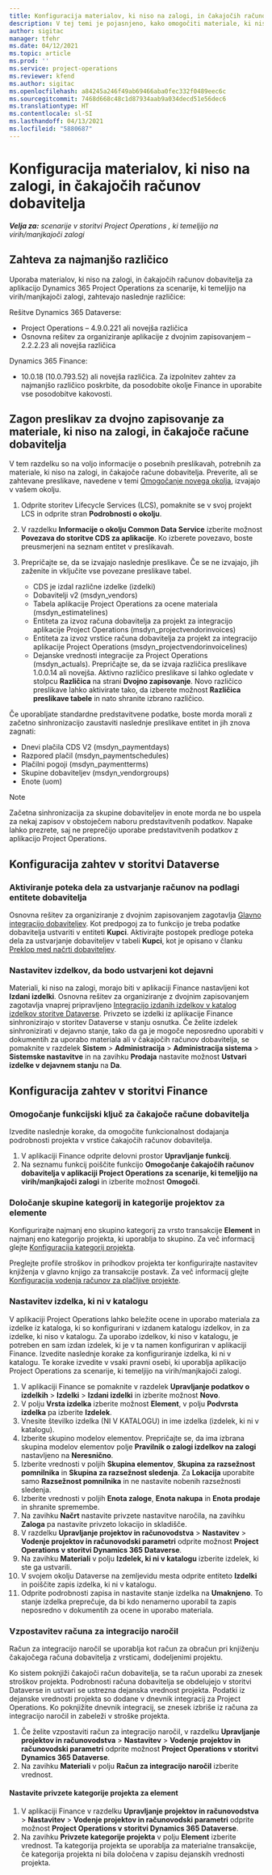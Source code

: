 ```yaml
---
title: Konfiguracija materialov, ki niso na zalogi, in čakajočih računov dobavitelja
description: V tej temi je pojasnjeno, kako omogočiti materiale, ki niso na zalogi, in čakajoče račune dobavitelja.
author: sigitac
manager: tfehr
ms.date: 04/12/2021
ms.topic: article
ms.prod: ''
ms.service: project-operations
ms.reviewer: kfend
ms.author: sigitac
ms.openlocfilehash: a84245a246f49ab69466aba0fec332f0489eec6c
ms.sourcegitcommit: 7468d668c48c1d87934aab9a034decd51e56dec6
ms.translationtype: HT
ms.contentlocale: sl-SI
ms.lasthandoff: 04/13/2021
ms.locfileid: "5880687"
---
```

# <a name="configure-non-stocked-materials-and-pending-vendor-invoices"></a>Konfiguracija materialov, ki niso na zalogi, in čakajočih računov dobavitelja

_**Velja za:** scenarije v storitvi Project Operations , ki temeljijo na virih/manjkajoči zalogi_

## <a name="minimum-version-requirement"></a>Zahteva za najmanjšo različico

Uporaba materialov, ki niso na zalogi, in čakajočih računov dobavitelja za aplikacijo Dynamics 365 Project Operations za scenarije, ki temeljijo na virih/manjkajoči zalogi, zahtevajo naslednje različice:

Rešitve Dynamics 365 Dataverse:

- Project Operations – 4.9.0.221 ali novejša različica
- Osnovna rešitev za organiziranje aplikacije z dvojnim zapisovanjem – 2.2.2.23 ali novejša različica

Dynamics 365 Finance:
- 10.0.18 (10.0.793.52) ali novejša različica. Za izpolnitev zahtev za najmanjšo različico poskrbite, da posodobite okolje Finance in uporabite vse posodobitve kakovosti.

## <a name="run-dual-write-maps-for-non-stocked-materials-and-vendor-invoice-integration"></a>Zagon preslikav za dvojno zapisovanje za materiale, ki niso na zalogi, in čakajoče račune dobavitelja

V tem razdelku so na voljo informacije o posebnih preslikavah, potrebnih za materiale, ki niso na zalogi, in čakajoče račune dobavitelja. Preverite, ali se zahtevane preslikave, navedene v temi [Omogočanje novega okolja](../environment/resource-provision-new-environment.md#run-project-operations-dual-write-maps), izvajajo v vašem okolju.

1. Odprite storitev Lifecycle Services (LCS), pomaknite se v svoj projekt LCS in odprite stran **Podrobnosti o okolju**.
2. V razdelku **Informacije o okolju Common Data Service** izberite možnost **Povezava do storitve CDS za aplikacije**. Ko izberete povezavo, boste preusmerjeni na seznam entitet v preslikavah.
3. Prepričajte se, da se izvajajo naslednje preslikave. Če se ne izvajajo, jih zaženite in vključite vse povezane preslikave tabel.

    - CDS je izdal različne izdelke (izdelki)
    - Dobavitelji v2 (msdyn_vendors)
    - Tabela aplikacije Project Operations za ocene materiala (msdyn_estimatelines)
    - Entiteta za izvoz računa dobavitelja za projekt za integracijo aplikacije Project Operations (msdyn_projectvendorinvoices)
    - Entiteta za izvoz vrstice računa dobavitelja za projekt za integracijo aplikacije Project Operations (msdyn_projectvendorinvoicelines)
    - Dejanske vrednosti integracije za Project Operations (msdyn_actuals). Prepričajte se, da se izvaja različica preslikave 1.0.0.14 ali novejša. Aktivno različico preslikave si lahko ogledate v stolpcu **Različica** na strani **Dvojno zapisovanje**. Novo različico preslikave lahko aktivirate tako, da izberete možnost **Različica preslikave tabele** in nato shranite izbrano različico.

Če uporabljate standardne predstavitvene podatke, boste morda morali z začetno sinhronizacijo zaustaviti naslednje preslikave entitet in jih znova zagnati:
  - Dnevi plačila CDS V2 (msdyn_paymentdays)
  - Razpored plačil (msdyn_paymentschedules)
  - Plačilni pogoji (msdyn_paymentterms)
  - Skupine dobaviteljev (msdyn_vendorgroups)
  - Enote (uom)

> [!NOTE]
> Začetna sinhronizacija za skupine dobaviteljev in enote morda ne bo uspela za nekaj zapisov v obstoječem naboru predstavitvenih podatkov. Napake lahko prezrete, saj ne preprečijo uporabe predstavitvenih podatkov z aplikacijo Project Operations.

## <a name="configure-prerequisites-in-dataverse"></a>Konfiguracija zahtev v storitvi Dataverse

### <a name="activate-workflow-to-create-accounts-based-on-vendor-entity"></a>Aktiviranje poteka dela za ustvarjanje računov na podlagi entitete dobavitelja

Osnovna rešitev za organiziranje z dvojnim zapisovanjem zagotavlja [Glavno integracijo dobaviteljev](https://docs.microsoft.com/dynamics365/fin-ops-core/dev-itpro/data-entities/dual-write/vendor-mapping). Kot predpogoj za to funkcijo je treba podatke dobavitelja ustvariti v entiteti **Kupci**. Aktivirajte postopek predloge poteka dela za ustvarjanje dobaviteljev v tabeli **Kupci**, kot je opisano v članku [Preklop med načrti dobaviteljev](https://docs.microsoft.com/dynamics365/fin-ops-core/dev-itpro/data-entities/dual-write/vendor-switch#use-the-extended-vendor-design-for-vendors-of-the-organization-type).

### <a name="set-products-to-be-created-as-active"></a>Nastavitev izdelkov, da bodo ustvarjeni kot dejavni

Materiali, ki niso na zalogi, morajo biti v aplikaciji Finance nastavljeni kot **Izdani izdelki**. Osnovna rešitev za organiziranje z dvojnim zapisovanjem zagotavlja vnaprej pripravljeno [Integracijo izdanih izdelkov v katalog izdelkov storitve Dataverse](https://docs.microsoft.com/dynamics365/fin-ops-core/dev-itpro/data-entities/dual-write/product-mapping). Privzeto se izdelki iz aplikacije Finance sinhronizirajo v storitev Dataverse v stanju osnutka. Če želite izdelek sinhronizirati v dejavno stanje, tako da ga je mogoče neposredno uporabiti v dokumentih za uporabo materiala ali v čakajočih računov dobavitelja, se pomaknite v razdelek **Sistem** > **Administracija** > **Administracija sistema** > **Sistemske nastavitve** in na zavihku **Prodaja** nastavite možnost **Ustvari izdelke v dejavnem stanju** na **Da**.

## <a name="configure-prerequisites-in-finance"></a>Konfiguracija zahtev v storitvi Finance

### <a name="enable-the-feature-key-for-pending-vendor-invoices"></a>Omogočanje funkcijski ključ za čakajoče račune dobavitelja

Izvedite naslednje korake, da omogočite funkcionalnost dodajanja podrobnosti projekta v vrstice čakajočih računov dobavitelja.

1. V aplikaciji Finance odprite delovni prostor **Upravljanje funkcij**.
2. Na seznamu funkcij poiščite funkcijo **Omogočanje čakajočih računov dobavitelja v aplikaciji Project Operations za scenarije, ki temeljijo na virih/manjkajoči zalogi** in izberite možnost **Omogoči**.

### <a name="define-category-groups-and-project-categories-for-items"></a>Določanje skupine kategorij in kategorije projektov za elemente

Konfigurirajte najmanj eno skupino kategorij za vrsto transakcije **Element** in najmanj eno kategorijo projekta, ki uporablja to skupino. Za več informacij glejte [Konfiguracija kategorij projekta](../project-accounting/configure-project-categories.md#category-groups).

Preglejte profile stroškov in prihodkov projekta ter konfigurirajte nastavitev knjiženja v glavno knjigo za transakcije postavk. Za več informacij glejte [Konfiguracija vodenja računov za plačljive projekte](../project-accounting/configure-accounting-billable-projects.md).

### <a name="set-up-a-write-in-product"></a>Nastavitev izdelka, ki ni v katalogu

V aplikaciji Project Operations lahko beležite ocene in uporabo materiala za izdelke iz kataloga, ki so konfigurirani v izdanem katalogu izdelkov, in za izdelke, ki niso v katalogu. Za uporabo izdelkov, ki niso v katalogu, je potreben en sam izdan izdelek, ki je v ta namen konfiguriran v aplikaciji Finance. Izvedite naslednje korake za konfiguriranje izdelka, ki ni v katalogu. Te korake izvedite v vsaki pravni osebi, ki uporablja aplikacijo Project Operations za scenarije, ki temeljijo na virih/manjkajoči zalogi.

1. V aplikaciji Finance se pomaknite v razdelek **Upravljanje podatkov o izdelkih** > **Izdelki** > **Izdani izdelki** in izberite možnost **Novo**.
2. V polju **Vrsta izdelka** izberite možnost **Element**, v polju **Podvrsta izdelka** pa izberite **Izdelek**.
3. Vnesite številko izdelka (NI V KATALOGU) in ime izdelka (izdelek, ki ni v katalogu).
4. Izberite skupino modelov elementov. Prepričajte se, da ima izbrana skupina modelov elementov polje **Pravilnik o zalogi izdelkov na zalogi** nastavljeno na **Neresnično**.
5. Izberite vrednosti v poljih **Skupina elementov**, **Skupina za razsežnost pomnilnika** in **Skupina za razsežnost sledenja**. Za **Lokacija** uporabite samo **Razsežnost pomnilnika** in ne nastavite nobenih razsežnosti sledenja.
6. Izberite vrednosti v poljih **Enota zaloge**, **Enota nakupa** in **Enota prodaje** in shranite spremembe.
7. Na zavihku **Načrt** nastavite privzete nastavitve naročila, na zavihku **Zaloga** pa nastavite privzeto lokacijo in skladišče.
8. V razdelku **Upravljanje projektov in računovodstva** > **Nastavitev** > **Vodenje projektov in računovodski parametri** odprite možnost **Project Operations v storitvi Dynamics 365 Dataverse**. 
9. Na zavihku **Materiali** v polju **Izdelek, ki ni v katalogu** izberite izdelek, ki ste ga ustvarili.
10. V svojem okolju Dataverse na zemljevidu mesta odprite entiteto **Izdelki** in poiščite zapis izdelka, ki ni v katalogu. 
11. Odprite podrobnosti zapisa in nastavite stanje izdelka na **Umaknjeno**. To stanje izdelka preprečuje, da bi kdo nenamerno uporabil ta zapis neposredno v dokumentih za ocene in uporabo materiala.

### <a name="set-up-a-procurement-integration-account"></a>Vzpostavitev računa za integracijo naročil

Račun za integracijo naročil se uporablja kot račun za obračun pri knjiženju čakajočega računa dobavitelja z vrsticami, dodeljenimi projektu.

Ko sistem poknjiži čakajoči račun dobavitelja, se ta račun uporabi za znesek stroškov projekta. Podrobnosti računa dobavitelja se obdelujejo v storitvi Dataverse in ustvari se ustrezna dejanska vrednost projekta. Podatki iz dejanske vrednosti projekta so dodane v dnevnik integracij za Project Operations. Ko poknjižite dnevnik integracij, se znesek izbriše iz računa za integracijo naročil in zabeleži v stroške projekta.

1. Če želite vzpostaviti račun za integracijo naročil, v razdelku **Upravljanje projektov in računovodstva** > **Nastavitev** > **Vodenje projektov in računovodski parametri** odprite možnost **Project Operations v storitvi Dynamics 365 Dataverse**. 
2. Na zavihku **Materiali** v polju **Račun za integracijo naročil** izberite vrednost.

#### <a name="set-up-project-category-defaults-for-an-item"></a>Nastavite privzete kategorije projekta za element

1. V aplikaciji Finance v razdelku **Upravljanje projektov in računovodstva** > **Nastavitev** > **Vodenje projektov in računovodski parametri** odprite možnost **Project Operations v storitvi Dynamics 365 Dataverse**. 
2. Na zavihku **Privzete kategorije projekta** v polju **Element** izberite vrednost. Ta kategorija projekta se uporablja za materialne transakcije, če kategorija projekta ni bila določena v zapisu dejanskih vrednosti projekta.
